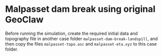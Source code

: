 Malpasset dam break using original GeoClaw
==========================================

Before running the simulation, create the required initial data and topography
file in another case folder `malpasset-dam-break-landspill`, and then copy the
files `malpasset-topo.asc` and `malpasset-eta.xyz` to this case folder.
